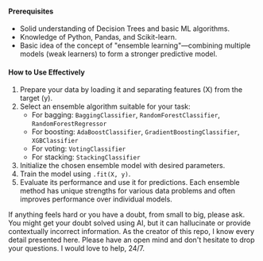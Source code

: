 #### Prerequisites
* Solid understanding of Decision Trees and basic ML algorithms.
* Knowledge of Python, Pandas, and Scikit-learn.
* Basic idea of the concept of "ensemble learning"—combining multiple models (weak learners) to form a stronger predictive model.

#### How to Use Effectively
1.  Prepare your data by loading it and separating features (X) from the target (y).
2.  Select an ensemble algorithm suitable for your task:
    - For bagging: `BaggingClassifier`, `RandomForestClassifier`, `RandomForestRegressor`
    - For boosting: `AdaBoostClassifier`, `GradientBoostingClassifier`, `XGBClassifier`
    - For voting: `VotingClassifier`
    - For stacking: `StackingClassifier`
3.  Initialize the chosen ensemble model with desired parameters.
4.  Train the model using `.fit(X, y)`.
5.  Evaluate its performance and use it for predictions. Each ensemble method has unique strengths for various data problems and often improves performance over individual models.

If anything feels hard or you have a doubt, from small to big, please ask. You might get your doubt solved using AI, but it can hallucinate or provide contextually incorrect information. As the creator of this repo, I know every detail presented here. Please have an open mind and don't hesitate to drop your questions. I would love to help, 24/7.
